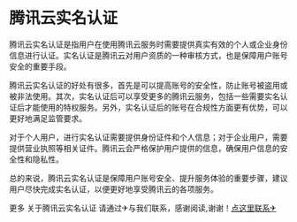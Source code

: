 # 腾讯云实名认证

腾讯云实名认证是指用户在使用腾讯云服务时需要提供真实有效的个人或企业身份信息进行认证。实名认证是腾讯云对用户资质的一种审核方式，也是保障用户账号安全的重要手段。

腾讯云实名认证的好处有很多，首先是可以提高账号的安全性，防止账号被盗用或被非法使用。其次，实名认证后可以享受更多的腾讯云服务，包括一些需要实名认证后才能使用的特权服务。另外，实名认证后的账号在合规性方面更有优势，可以更好地满足监管要求。

对于个人用户，进行实名认证需要提供身份证件和个人信息；对于企业用户，需要提供营业执照等相关证件。腾讯云会严格保护用户提供的信息，确保用户信息的安全性和隐私性。

总的来说，腾讯云实名认证是保障用户账号安全、提升服务体验的重要步骤，建议用户尽快完成实名认证，以便更好地享受腾讯云的各项服务。

更多 关于腾讯云实名认证 请通过✈与我们联系，感谢阅读,谢谢！[点这里联系✈](https://add.k02.cc)
